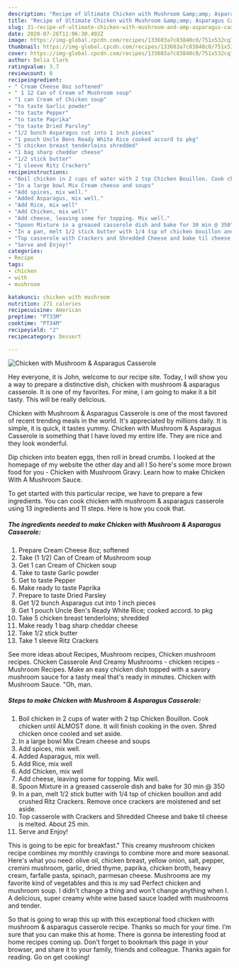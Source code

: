 ```yaml
---
description: "Recipe of Ultimate Chicken with Mushroom &amp;amp; Asparagus Casserole"
title: "Recipe of Ultimate Chicken with Mushroom &amp;amp; Asparagus Casserole"
slug: 31-recipe-of-ultimate-chicken-with-mushroom-and-amp-asparagus-casserole
date: 2020-07-26T11:06:30.492Z
image: https://img-global.cpcdn.com/recipes/133603a7c83840c0/751x532cq70/chicken-with-mushroom-asparagus-casserole-recipe-main-photo.jpg
thumbnail: https://img-global.cpcdn.com/recipes/133603a7c83840c0/751x532cq70/chicken-with-mushroom-asparagus-casserole-recipe-main-photo.jpg
cover: https://img-global.cpcdn.com/recipes/133603a7c83840c0/751x532cq70/chicken-with-mushroom-asparagus-casserole-recipe-main-photo.jpg
author: Delia Clark
ratingvalue: 3.7
reviewcount: 8
recipeingredient:
- " Cream Cheese 8oz softened"
- " 1 12 Can of Cream of Mushroom soup"
- "1 can Cream of Chicken soup"
- "to taste Garlic powder"
- "to taste Pepper"
- "to taste Paprika"
- "to taste Dried Parsley"
- "1/2 bunch Asparagus cut into 1 inch pieces"
- "1 pouch Uncle Bens Ready White Rice cooked accord to pkg"
- "5 chicken breast tenderloins shredded"
- "1 bag sharp cheddar cheese"
- "1/2 stick butter"
- "1 sleeve Ritz Crackers"
recipeinstructions:
- "Boil chicken in 2 cups of water with 2 tsp Chicken Bouillon. Cook chicken until ALMOST done. It will finish cooking in the oven. Shred chicken once cooled and set aside."
- "In a large bowl Mix Cream cheese and soups"
- "Add spices, mix well."
- "Added Asparagus, mix well."
- "Add Rice, mix well"
- "Add Chicken, mix well"
- "Add cheese, leaving some for topping. Mix well."
- "Spoon Mixture in a greased casserole dish and bake for 30 min @ 350"
- "In a pan, melt 1/2 stick butter with 1/4 tsp of chicken bouillon and add crushed Ritz Crackers. Remove once crackers are moistened and set aside."
- "Top casserole with Crackers and Shredded Cheese and bake til cheese is melted. About 25 min."
- "Serve and Enjoy!"
categories:
- Recipe
tags:
- chicken
- with
- mushroom

katakunci: chicken with mushroom 
nutrition: 271 calories
recipecuisine: American
preptime: "PT33M"
cooktime: "PT34M"
recipeyield: "2"
recipecategory: Dessert

---
```



![Chicken with Mushroom &amp; Asparagus Casserole](https://img-global.cpcdn.com/recipes/133603a7c83840c0/751x532cq70/chicken-with-mushroom-asparagus-casserole-recipe-main-photo.jpg)

Hey everyone, it is John, welcome to our recipe site. Today, I will show you a way to prepare a distinctive dish, chicken with mushroom &amp; asparagus casserole. It is one of my favorites. For mine, I am going to make it a bit tasty. This will be really delicious.

Chicken with Mushroom &amp; Asparagus Casserole is one of the most favored of recent trending meals in the world. It's appreciated by millions daily. It is simple, it is quick, it tastes yummy. Chicken with Mushroom &amp; Asparagus Casserole is something that I have loved my entire life. They are nice and they look wonderful.

Dip chicken into beaten eggs, then roll in bread crumbs. I looked at the homepage of my website the other day and all I So here&#39;s some more brown food for you - Chicken with Mushroom Gravy. Learn how to make Chicken With A Mushroom Sauce.


To get started with this particular recipe, we have to prepare a few ingredients. You can cook chicken with mushroom &amp; asparagus casserole using 13 ingredients and 11 steps. Here is how you cook that.

<!--inarticleads1-->

##### The ingredients needed to make Chicken with Mushroom &amp; Asparagus Casserole:

1. Prepare  Cream Cheese 8oz; softened
1. Take  (1 1/2) Can of Cream of Mushroom soup
1. Get 1 can Cream of Chicken soup
1. Take to taste Garlic powder
1. Get to taste Pepper
1. Make ready to taste Paprika
1. Prepare to taste Dried Parsley
1. Get 1/2 bunch Asparagus cut into 1 inch pieces
1. Get 1 pouch Uncle Ben&#39;s Ready White Rice; cooked accord. to pkg
1. Take 5 chicken breast tenderloins; shredded
1. Make ready 1 bag sharp cheddar cheese
1. Take 1/2 stick butter
1. Take 1 sleeve Ritz Crackers


See more ideas about Recipes, Mushroom recipes, Chicken mushroom recipes. Chicken Casserole And Creamy Mushrooms - chicken recipes - Mushroom Recipes. Make an easy chicken dish topped with a savory mushroom sauce for a tasty meal that&#39;s ready in minutes. Chicken with Mushroom Sauce. &#34;Oh, man. 

<!--inarticleads2-->

##### Steps to make Chicken with Mushroom &amp; Asparagus Casserole:

1. Boil chicken in 2 cups of water with 2 tsp Chicken Bouillon. Cook chicken until ALMOST done. It will finish cooking in the oven. Shred chicken once cooled and set aside.
1. In a large bowl Mix Cream cheese and soups
1. Add spices, mix well.
1. Added Asparagus, mix well.
1. Add Rice, mix well
1. Add Chicken, mix well
1. Add cheese, leaving some for topping. Mix well.
1. Spoon Mixture in a greased casserole dish and bake for 30 min @ 350
1. In a pan, melt 1/2 stick butter with 1/4 tsp of chicken bouillon and add crushed Ritz Crackers. Remove once crackers are moistened and set aside.
1. Top casserole with Crackers and Shredded Cheese and bake til cheese is melted. About 25 min.
1. Serve and Enjoy!


This is going to be epic for breakfast.&#34; This creamy mushroom chicken recipe combines my monthly cravings to combine more and more seasonal. Here&#39;s what you need: olive oil, chicken breast, yellow onion, salt, pepper, cremini mushroom, garlic, dried thyme, paprika, chicken broth, heavy cream, farfalle pasta, spinach, parmesan cheese. Mushrooms are my favorite kind of vegetables and this is my sad Perfect chicken and mushroom soup. I didn&#39;t change a thing and won&#39;t change anything when I. A delicious, super creamy white wine based sauce loaded with mushrooms and tender. 

So that is going to wrap this up with this exceptional food chicken with mushroom &amp; asparagus casserole recipe. Thanks so much for your time. I'm sure that you can make this at home. There is gonna be interesting food at home recipes coming up. Don't forget to bookmark this page in your browser, and share it to your family, friends and colleague. Thanks again for reading. Go on get cooking!
